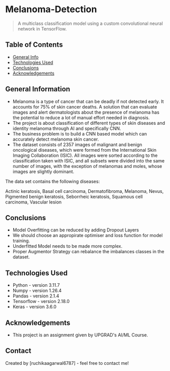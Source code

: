 # Melanoma-Detection
> A multiclass classification model using a custom convolutional neural network in TensorFlow.


## Table of Contents
* [General Info](#general-information)
* [Technologies Used](#technologies-used)
* [Conclusions](#conclusions)
* [Acknowledgements](#acknowledgements)

<!-- You can include any other section that is pertinent to your problem -->

## General Information
- Melanoma is a type of cancer that can be deadly if not detected early. It accounts for 75% of skin cancer deaths. A solution that can evaluate images and alert dermatologists about the presence of melanoma has the potential to reduce a lot of manual effort needed in diagnosis.
- The project is about classification of different types of skin diseases and identity melanoma through AI and specifically CNN.
- The business problem is to build a CNN based model which can accurately detect melanoma skin cancer.
- The dataset consists of 2357 images of malignant and benign oncological diseases, which were formed from the International Skin Imaging Collaboration (ISIC). All images were sorted according to the classification taken with ISIC, and all subsets were divided into the same number of images, with the exception of melanomas and moles, whose images are slightly dominant.


The data set contains the following diseases:

Actinic keratosis,
Basal cell carcinoma,
Dermatofibroma,
Melanoma,
Nevus,
Pigmented benign keratosis,
Seborrheic keratosis,
Squamous cell carcinoma,
Vascular lesion

<!-- You don't have to answer all the questions - just the ones relevant to your project. -->

## Conclusions
- Model Overfitting can be reduced by adding Dropout Layers
- We should choose an appropirate optimiser and loss function for model training.
- Underfitted Model needs to be made more complex.
- Proper Augmentor Strategy can rebalance the imbalances classes in the dataset.

<!-- You don't have to answer all the questions - just the ones relevant to your project. -->


## Technologies Used
- Python - version 3.11.7
- Numpy - version 1.26.4
- Pandas - version 2.1.4
- Tensorflow - version 2.18.0
- Keras - version 3.6.0

<!-- As the libraries versions keep on changing, it is recommended to mention the version of library used in this project -->

## Acknowledgements
- This project is an assignment given by UPGRAD's AI/ML Course.


## Contact
Created by [ruchikaagarwal6787] - feel free to contact me!


<!-- Optional -->
<!-- ## License -->
<!-- This project is open source and available under the [... License](). -->

<!-- You don't have to include all sections - just the one's relevant to your project -->
